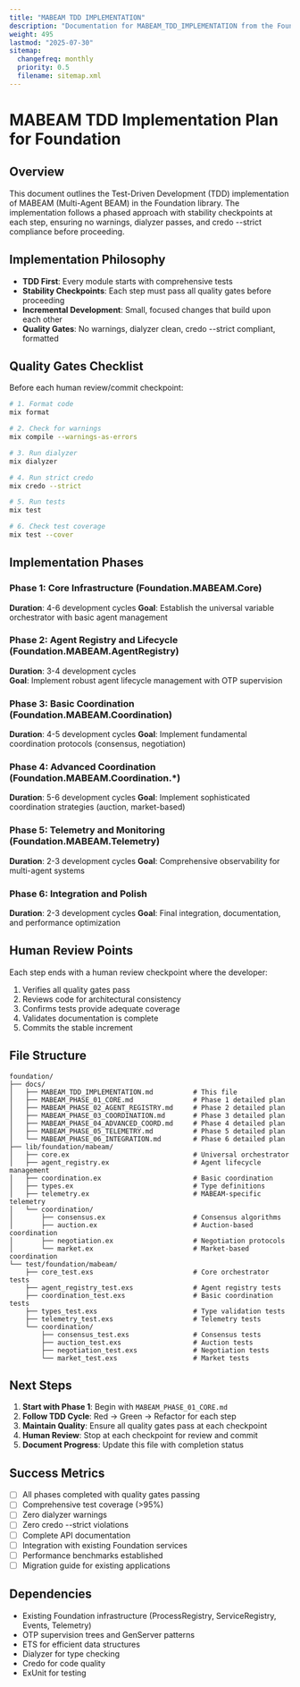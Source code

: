 ```yaml
---
title: "MABEAM TDD IMPLEMENTATION"
description: "Documentation for MABEAM_TDD_IMPLEMENTATION from the Foundation repository."
weight: 495
lastmod: "2025-07-30"
sitemap:
  changefreq: monthly
  priority: 0.5
  filename: sitemap.xml
---
```


# MABEAM TDD Implementation Plan for Foundation

## Overview

This document outlines the Test-Driven Development (TDD) implementation of MABEAM (Multi-Agent BEAM) in the Foundation library. The implementation follows a phased approach with stability checkpoints at each step, ensuring no warnings, dialyzer passes, and credo --strict compliance before proceeding.

## Implementation Philosophy

- **TDD First**: Every module starts with comprehensive tests
- **Stability Checkpoints**: Each step must pass all quality gates before proceeding
- **Incremental Development**: Small, focused changes that build upon each other
- **Quality Gates**: No warnings, dialyzer clean, credo --strict compliant, formatted

## Quality Gates Checklist

Before each human review/commit checkpoint:

```bash
# 1. Format code
mix format

# 2. Check for warnings
mix compile --warnings-as-errors

# 3. Run dialyzer
mix dialyzer

# 4. Run strict credo
mix credo --strict

# 5. Run tests
mix test

# 6. Check test coverage
mix test --cover
```

## Implementation Phases

### Phase 1: Core Infrastructure (Foundation.MABEAM.Core)
**Duration**: 4-6 development cycles
**Goal**: Establish the universal variable orchestrator with basic agent management

### Phase 2: Agent Registry and Lifecycle (Foundation.MABEAM.AgentRegistry)
**Duration**: 3-4 development cycles  
**Goal**: Implement robust agent lifecycle management with OTP supervision

### Phase 3: Basic Coordination (Foundation.MABEAM.Coordination)
**Duration**: 4-5 development cycles
**Goal**: Implement fundamental coordination protocols (consensus, negotiation)

### Phase 4: Advanced Coordination (Foundation.MABEAM.Coordination.*)
**Duration**: 5-6 development cycles
**Goal**: Implement sophisticated coordination strategies (auction, market-based)

### Phase 5: Telemetry and Monitoring (Foundation.MABEAM.Telemetry)
**Duration**: 2-3 development cycles
**Goal**: Comprehensive observability for multi-agent systems

### Phase 6: Integration and Polish
**Duration**: 2-3 development cycles
**Goal**: Final integration, documentation, and performance optimization

## Human Review Points

Each step ends with a human review checkpoint where the developer:
1. Verifies all quality gates pass
2. Reviews code for architectural consistency
3. Confirms tests provide adequate coverage
4. Validates documentation is complete
5. Commits the stable increment

## File Structure

```
foundation/
├── docs/
│   ├── MABEAM_TDD_IMPLEMENTATION.md          # This file
│   ├── MABEAM_PHASE_01_CORE.md               # Phase 1 detailed plan
│   ├── MABEAM_PHASE_02_AGENT_REGISTRY.md     # Phase 2 detailed plan
│   ├── MABEAM_PHASE_03_COORDINATION.md       # Phase 3 detailed plan
│   ├── MABEAM_PHASE_04_ADVANCED_COORD.md     # Phase 4 detailed plan
│   ├── MABEAM_PHASE_05_TELEMETRY.md          # Phase 5 detailed plan
│   └── MABEAM_PHASE_06_INTEGRATION.md        # Phase 6 detailed plan
├── lib/foundation/mabeam/
│   ├── core.ex                               # Universal orchestrator
│   ├── agent_registry.ex                     # Agent lifecycle management
│   ├── coordination.ex                       # Basic coordination
│   ├── types.ex                              # Type definitions
│   ├── telemetry.ex                          # MABEAM-specific telemetry
│   └── coordination/
│       ├── consensus.ex                      # Consensus algorithms
│       ├── auction.ex                        # Auction-based coordination
│       ├── negotiation.ex                    # Negotiation protocols
│       └── market.ex                         # Market-based coordination
└── test/foundation/mabeam/
    ├── core_test.exs                         # Core orchestrator tests
    ├── agent_registry_test.exs               # Agent registry tests
    ├── coordination_test.exs                 # Basic coordination tests
    ├── types_test.exs                        # Type validation tests
    ├── telemetry_test.exs                    # Telemetry tests
    └── coordination/
        ├── consensus_test.exs                # Consensus tests
        ├── auction_test.exs                  # Auction tests
        ├── negotiation_test.exs              # Negotiation tests
        └── market_test.exs                   # Market tests
```

## Next Steps

1. **Start with Phase 1**: Begin with `MABEAM_PHASE_01_CORE.md`
2. **Follow TDD Cycle**: Red → Green → Refactor for each step
3. **Maintain Quality**: Ensure all quality gates pass at each checkpoint
4. **Human Review**: Stop at each checkpoint for review and commit
5. **Document Progress**: Update this file with completion status

## Success Metrics

- [ ] All phases completed with quality gates passing
- [ ] Comprehensive test coverage (>95%)
- [ ] Zero dialyzer warnings
- [ ] Zero credo --strict violations
- [ ] Complete API documentation
- [ ] Integration with existing Foundation services
- [ ] Performance benchmarks established
- [ ] Migration guide for existing applications

## Dependencies

- Existing Foundation infrastructure (ProcessRegistry, ServiceRegistry, Events, Telemetry)
- OTP supervision trees and GenServer patterns
- ETS for efficient data structures
- Dialyzer for type checking
- Credo for code quality
- ExUnit for testing 